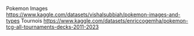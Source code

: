 Pokemon Images
https://www.kaggle.com/datasets/vishalsubbiah/pokemon-images-and-types
Tournois
https://www.kaggle.com/datasets/enriccogemha/pokemon-tcg-all-tournaments-decks-2011-2023
